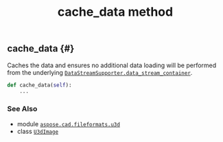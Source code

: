 ﻿---
title: cache_data method
second_title: Aspose.CAD for Python via .NET API References
description: 
type: docs
weight: 20
url: /aspose.cad.fileformats.u3d/u3dimage/cache_data/
is_root: false
---

## cache_data {#}

Caches the data and ensures no additional data loading will be performed from the underlying [`DataStreamSupporter.data_stream_container`](/cad/python-net/aspose.cad/datastreamsupporter#data_stream_container).



```python
def cache_data(self):
    ...
```





### See Also
* module [`aspose.cad.fileformats.u3d`](../../)
* class [`U3dImage`](/cad/python-net/aspose.cad.fileformats.u3d/u3dimage)
